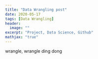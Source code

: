 ```yaml
---
title: "Data Wrangling post"
date: 2020-05-17
tags: [Data Wrangling]
header:
  image: ""
excerpt: "Project, Data Science, Github"
mathjax: "true"
---
```


wrangle, wrangle ding dong
